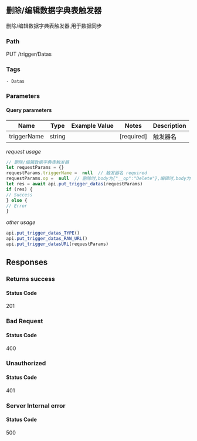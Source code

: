## 删除/编辑数据字典表触发器

删除/编辑数据字典表触发器,用于数据同步
### Path
PUT /trigger/Datas

### Tags
    - Datas
### Parameters

#### Query parameters

| Name | Type | Example Value | Notes | Description |
| ---- | ---- | ------------- | -------- | ----------- |
| triggerName | string |  |  [required]  | 触发器名 |

*request usage*
```javascript
// 删除/编辑数据字典表触发器
let requestParams = {}
requestParams.triggerName =  null  // 触发器名 required
requestParams.op =  null  // 删除时,body为{"__op":"Delete"},编辑时,body为{"url":"http://example.com/trigger"} required
let res = await api.put_trigger_datas(requestParams)
if (res) {
// Success
} else {
// Error
}
```
*other usage*
```javascript
api.put_trigger_datas_TYPE()
api.put_trigger_datas_RAW_URL()
api.put_trigger_datasURL(requestParams)
```

## Responses
### Returns success

#### Status Code
201



### Bad Request

#### Status Code
400



### Unauthorized

#### Status Code
401



### Server Internal error

#### Status Code
500



